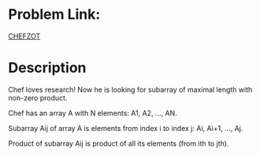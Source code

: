 # Problem Link:
[CHEFZOT](https://www.codechef.com/problems/CHEFZOT/)

# Description
Chef loves research! Now he is looking for subarray of maximal length with non-zero product.

Chef has an array A with N elements: A1, A2, ..., AN.

Subarray Aij of array A is elements from index i to index j: Ai, Ai+1, ..., Aj.

Product of subarray Aij is product of all its elements (from ith to jth).